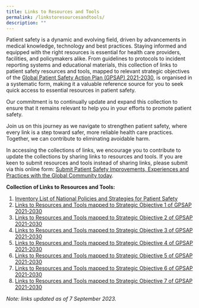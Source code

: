 ```yaml
---
title: Links to Resources and Tools
permalink: /linkstoresourcesandtools/
description: ""
---
```

Patient safety is a dynamic and evolving field, driven by advancements in medical knowledge, technology and best practices. Staying informed and equipped with the right resources is essential for health care providers, facilities, and policymakers alike. From guidelines to protocols to incident reporting systems and educational materials, this collection of links to patient safety resources and tools, mapped to relevant strategic objectives of the [Global Patient Safety Action Plan (GPSAP) 2021-2030](https://www.who.int/teams/integrated-health-services/patient-safety/policy/global-patient-safety-action-plan), is organised in a systematic form, making it a valuable reference source for you to seek quick access to essential resources in patient safety.

Our commitment is to continually update and expand this collection to ensure that it remains relevant to help you in your efforts to promote patient safety. 

Join us on this journey as we navigate to strengthen patient safety, where every link is a step toward safer, more reliable health care practices. Together, we can contribute to eliminating avoidable harm.

In accessing the collections of links, we encourage you to contribute to update the collections by sharing links to resources and tools. If you are keen to submit resources and tools instead of sharing links, please submit via this online form:
[Submit Patient Safety Improvements, Experiences and Practices with the Global Community today](https://form.gov.sg/64631e5f0fbfe400126c8e0d).

**Collection of Links to Resources and Tools:**
1. [ Inventory List of National Policies and Strategies for Patient Safety](/tools-and-resources/national-policies/listing/)
2. [Links to Resources and Tools mapped to Strategic Objective 1 of GPSAP 2021-2030](/tools-and-resources/mapped-to-gpsap-2021-2030/so1/)
3. [Links to Resources and Tools mapped to Strategic Objective 2 of GPSAP 2021-2030](/tools-and-resources/mapped-to-gpsap-2021-2030/so2/)
4. [Links to Resources and Tools mapped to Strategic Objective 3 of GPSAP 2021-2030](/tools-and-resources/mapped-to-gpsap-2021-2030/so3/)
5. [Links to Resources and Tools mapped to Strategic Objective 4 of GPSAP 2021-2030](/tools-and-resources/mapped-to-gpsap-2021-2030/so4/)
6. [Links to Resources and Tools mapped to Strategic Objective 5 of GPSAP 2021-2030](/tools-and-resources/mapped-to-gpsap-2021-2030/so5/)
7. [Links to Resources and Tools mapped to Strategic Objective 6 of GPSAP 2021-2030](/tools-and-resources/mapped-to-gpsap-2021-2030/so6/)
8. [Links to Resources and Tools mapped to Strategic Objective 7 of GPSAP 2021-2030](/tools-and-resources/mapped-to-gpsap-2021-2030/so7/)


*Note: links updated as of 7 September 2023.*
